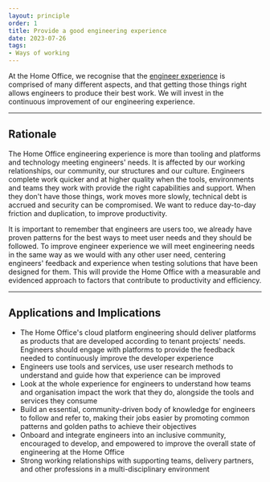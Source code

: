 ```yaml
---
layout: principle
order: 1
title: Provide a good engineering experience
date: 2023-07-26
tags:
- Ways of working
---
```


At the Home Office, we recognise that the [engineer experience](https://github.blog/2023-06-08-developer-experience-what-is-it-and-why-should-you-care/) is comprised of many different aspects, and that getting those things right allows engineers to produce their best work.  We will invest in the continuous improvement of our engineering experience.

---

## Rationale

The Home Office engineering experience is more than tooling and platforms and technology meeting engineers' needs. It is affected by our working relationships, our community, our structures and our culture. Engineers complete work quicker and at higher quality when the tools, environments and teams they work with provide the right capabilities and support. When they don't have those things, work moves more slowly, technical debt is accrued and security can be compromised. We want to reduce day-to-day friction and duplication, to improve productivity.

It is important to remember that engineers are users too, we already have proven patterns for the best ways to meet user needs and they should be followed. To improve engineer experience we will meet engineering needs in the same way as we would with any other user need, centering engineers' feedback and experience when testing solutions that have been designed for them. This will provide the Home Office with a measurable and evidenced approach to factors that contribute to productivity and efficiency.

---

## Applications and Implications

- The Home Office's cloud platform engineering should deliver platforms as products that are developed according to tenant projects' needs. Engineers should engage with platforms to provide the feedback needed to continuously improve the developer experience
- Engineers use tools and services, use user research methods to understand and guide how that experience can be improved
- Look at the whole experience for engineers to understand how teams and organisation impact the work that they do, alongside the tools and services they consume
- Build an essential, community-driven body of knowledge for engineers to follow and refer to, making their jobs easier by promoting common patterns and golden paths to achieve their objectives
- Onboard and integrate engineers into an inclusive community, encouraged to develop, and empowered to improve the overall state of engineering at the Home Office
- Strong working relationships with supporting teams, delivery partners, and other professions in a multi-disciplinary environment
